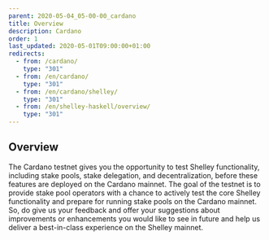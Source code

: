 ```yaml
---
parent: 2020-05-04_05-00-00_cardano
title: Overview
description: Cardano
order: 1
last_updated: 2020-05-01T09:00:00+01:00
redirects:
  - from: /cardano/
    type: "301"
  - from: /en/cardano/
    type: "301"
  - from: /en/cardano/shelley/
    type: "301"
  - from: /en/shelley-haskell/overview/
    type: "301"
---
```

## Overview

The Cardano testnet gives you the opportunity to test Shelley functionality, including stake pools, stake delegation, and decentralization, before these features are deployed on the Cardano mainnet. The goal of the testnet is to provide stake pool operators with a chance to actively test the core Shelley functionality and prepare for running stake pools on the Cardano mainnet. So, do give us your feedback and offer your suggestions about improvements or enhancements you would like to see in future and help us deliver a best-in-class experience on the Shelley mainnet. 
